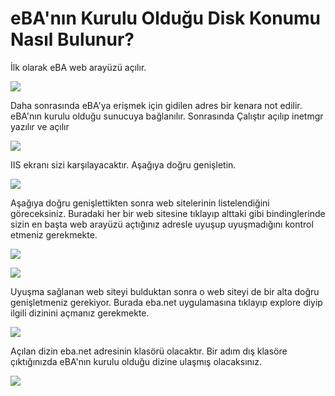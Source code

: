 # eBA'nın Kurulu Olduğu Disk Konumu Nasıl Bulunur?

İlk olarak eBA web arayüzü açılır.

![](https://docsbimser.blob.core.windows.net/imagecontainer/ebalokasyon1-4e61c758-301e-4582-9442-a1de3f05b233.png)

Daha sonrasında eBA'ya erişmek için gidilen adres bir kenara not edilir. eBA'nın kurulu olduğu sunucuya bağlanılır. Sonrasında Çalıştır açılıp inetmgr yazılır ve açılır

![](https://docsbimser.blob.core.windows.net/imagecontainer/ebalokasyon2-19d54460-bc1d-4a29-8f3e-0ee5b18e9543.png)

IIS ekranı sizi karşılayacaktır. Aşağıya doğru genişletin.

![](https://docsbimser.blob.core.windows.net/imagecontainer/ebalokasyon3-98da6ea6-b29b-4f94-8c83-af5f8834fc42.png)

Aşağıya doğru genişlettikten sonra web sitelerinin listelendiğini göreceksiniz. Buradaki her bir web sitesine tıklayıp alttaki gibi bindinglerinde sizin en başta web arayüzü açtığınız adresle uyuşup uyuşmadığını kontrol etmeniz gerekmekte.

![](https://docsbimser.blob.core.windows.net/imagecontainer/ebalokasyon4-bbaa1519-9eb4-4949-a223-63dfd92585fc.png)

![](https://docsbimser.blob.core.windows.net/imagecontainer/ebalokasyon5-a1404af4-55d2-4c30-b334-08e00b5d6d9f.png)

Uyuşma sağlanan web siteyi bulduktan sonra o web siteyi de bir alta doğru genişletmeniz gerekiyor. Burada eba.net uygulamasına tıklayıp explore diyip ilgili dizinini açmanız gerekmekte.

![](https://docsbimser.blob.core.windows.net/imagecontainer/ebalokasyon6-7d365e6c-0ccf-4151-ad08-22f57da6d2cb.png)

Açılan dizin eba.net adresinin klasörü olacaktır. Bir adım dış klasöre çıktığınızda eBA'nın kurulu olduğu dizine ulaşmış olacaksınız.

![](https://docsbimser.blob.core.windows.net/imagecontainer/ebalokasyon7-a8b0b27d-a8e5-4a2c-a6e0-78159a898c76.png)

